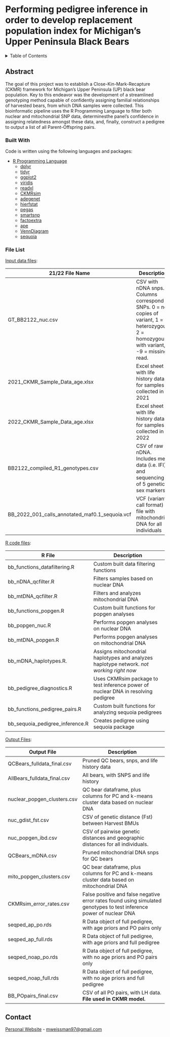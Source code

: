 # Performing pedigree inference in order to develop replacement population index for Michigan’s Upper Peninsula Black Bears

<!-- TABLE OF CONTENTS -->
<details>
  <summary>Table of Contents</summary>
  <ol>
    <li>
      <a href="#about-the-project">About This Project</a>
      <ul>
        <li><a href="#built-with">Built With</a></li>
        <li><a href="#files">File List</a></li>
      </ul>
    </li>
    <li><a href="#contact">Contact</a></li>
  </ol>
</details>

<!-- ABOUT THE PROJECT -->
## Abstract <a name="about-the-project"></a>
The goal of this project was to establish a Close-Kin-Mark-Recapture (CKMR) framework for Michigan’s Upper Peninsula (UP) black bear population. Key to this endeavor was the development of a streamlined genotyping method capable of confidently assigning familial relationships of harvested bears, from which DNA samples were collected. This bioinformatic pipeline uses the R Programming Language to filter both nuclear and mitochondrial SNP data, determinesthe panel’s confidence in assigning relatedness amongst these data, and, finally, construct a pedigree to output a list of all Parent-Offspring pairs.

### Built With <a name="built-with"></a>

Code is written using the following languages and packages:
* [R Programming Language](https://www.r-project.org/)
  * [dplyr](https://cran.r-project.org/web/packages/dplyr/index.html)
  * [tidyr](https://tidyr.tidyverse.org/)
  * [ggplot2](https://ggplot2.tidyverse.org/)
  * [viridis](https://github.com/eriqande/CKMRsim)
  * [readxl](https://readxl.tidyverse.org/)
  * [CKMRsim](https://github.com/eriqande/CKMRsim)
  * [adegenet](https://cran.r-project.org/web/packages/adegenet/index.html)
  * [hierfstat](https://cran.r-project.org/web/packages/hierfstat/index.html)
  * [pegas](https://cran.r-project.org/web/packages/pegas/index.html)
  * [smartsnp](https://cran.r-project.org/web/packages/smartsnp/index.html)
  * [factoextra](https://cran.r-project.org/web/packages/factoextra/index.html)
  * [ape](https://cran.r-project.org/web/packages/ape/index.html)
  * [VennDiagram](https://cran.r-project.org/web/packages/VennDiagram/index.html)
  * [sequoia](https://cran.r-project.org/web/packages/sequoia/index.html)

### File List <a name="files"></a>

[Input data files](https://github.com/mweissman97/MI_bear_pedigree/tree/100185359ba796c4bf1fad4b714d74868d14afa2/input_data_files):

| 21/22 File Name                                | Description                                                                                                                                 |
|----------------------------------------|--------------------------------|
| GT_BB2122_nuc.csv                              | CSV with nDNA snps. Columns correspond to SNPs. 0 = no copies of variant, 1 = heterozygous, 2 = homozygous with variant, -9 = missing read. |
| 2021_CKMR_Sample_Data_age.xlsx                 | Excel sheet with life history data for samples collected in 2021                                                                            |
| 2022_CKMR_Sample_Data_age.xlsx                 | Excel sheet with life history data for samples collected in 2022                                                                            |
| BB2122_compiled_R1_genotypes.csv               | CSV of raw nDNA. Includes meta data (i.e. IFI) and sequencing of 5 genetic sex markers                                                      |
| BB_2022_001_calls_annotated_maf0.1_sequoia.vcf | VCF (variant call format) file with mitochondrial DNA for all individuals                                                                   |

[R code files](https://github.com/mweissman97/MI_bear_pedigree/tree/100185359ba796c4bf1fad4b714d74868d14afa2/r_code_files):

| R File                          | Description                                                                              |
|------------------------------------|------------------------------------|
| bb_functions_datafiltering.R    | Custom built data filtering functions                                                    |
| bb_nDNA_qcfilter.R              | Filters samples based on nuclear DNA                                                     |
| bb_mtDNA_qcfilter.R             | Filters and analyzes mitochondrial DNA                                                   |
| bb_functions_popgen.R           | Custom built functions for popgen analyses                                               |
| bb_popgen_nuc.R                 | Performs popgen analyses on nuclear DNA                                                  |
| bb_mtDNA_popgen.R               | Performs popgen analyses on mitochondrial DNA                                            |
| bb_mDNA_haplotypes.R.           | Assigns mitochondrial haplotypes and analyzes haplotype network. *not working right now* |
| bb_pedigree_diagnostics.R       | Uses CKMRsim package to test inference power of nuclear DNA in resolving pedigree        |
| bb_functions_pedigree_pairs.R   | Custom built functions for analyzing sequoia pedigrees                                   |
| bb_sequoia_pedigree_inference.R | Creates pedigree using sequoia package                                                   |

[Output Files](https://github.com/mweissman97/MI_bear_pedigree/tree/100185359ba796c4bf1fad4b714d74868d14afa2/output_files):

| Output File                 | Description                                                                                                          |
|------------------------------------|------------------------------------|
| QCBears_fulldata_final.csv  | Pruned QC bears, snps, and life history data                                                                         |
| AllBears_fulldata_final.csv | All bears, with SNPS and life history                                                                                |
| nuclear_popgen_clusters.csv | QC bear dataframe, plus columns for PC and k-means cluster data based on nuclear DNA                                 |
| nuc_gdist_fst.csv           | CSV of genetic distance (Fst) between Harvest BMUs                                                                   |
| nuc_popgen_ibd.csv          | CSV of pairwise genetic distances and geographic distances for all individuals.                                      |
| QCBears_mDNA.csv            | Pruned mitochondrial DNA snps for QC bears                                                                           |
| mito_popgen_clusters.csv    | QC bear dataframe, plus columns for PC and k-means cluster data based on mitochondrial DNA                           |
| CKMRsim_error_rates.csv     | False positive and false negative error rates found using simulated genotypes to test inference power of nuclear DNA |
| seqped_ap_po.rds            | R Data object of full pedigree, with age priors and PO pairs only                                                    |
| seqped_ap_full.rds          | R Data object of full pedigree, with age priors and full pedigree                                                    |
| seqped_noap_po.rds          | R Data object of full pedigree, with no age priors and PO pairs only                                                 |
| seqped_noap_full.rds        | R Data object of full pedigree, with no age priors and full pedigree                                                 |
| BB_POpairs_final.csv        | CSV of all PO pairs, with LH data. **File used in CKMR model.**                                                      |

<!-- CONTACT -->
## Contact <a name="contact"></a>

[Personal Website](https://sciencemaya.com) - mweissman97@gmail.com
